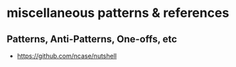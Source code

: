 # miscellaneous patterns & references
## Patterns, Anti-Patterns, One-offs, etc
- https://github.com/ncase/nutshell